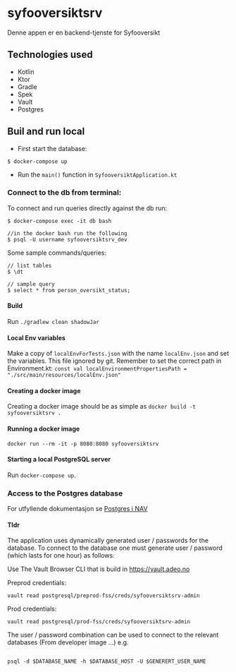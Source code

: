 # syfooversiktsrv
Denne appen er en backend-tjenste for Syfooversikt

## Technologies used
* Kotlin
* Ktor
* Gradle
* Spek
* Vault
* Postgres

## Buil and run local

* First start the database:
```console
$ docker-compose up
```

* Run the `main()` function in `SyfooversiktApplication.kt`

### Connect to the db from terminal:

To connect and run queries directly against the db run:
```console
$ docker-compose exec -it db bash

//in the docker bash run the following
$ psql -U username syfooversiktsrv_dev
```

Some sample commands/queries:
```console
// list tables
$ \dt

// sample query
$ select * from person_oversikt_status;
```

#### Build
Run `./gradlew clean shadowJar`
   
#### Local Env variables
Make a copy of `localEnvForTests.json` with the name `localEnv.json` and set the variables. This file ignored by git.
Remember to set the correct path in Environment.kt: `const val localEnvironmentPropertiesPath = "./src/main/resources/localEnv.json"`

#### Creating a docker image
Creating a docker image should be as simple as `docker build -t syfooversiktsrv .`

#### Running a docker image
`docker run --rm -it -p 8080:8080 syfooversiktsrv`

#### Starting a local PostgreSQL server

Run `docker-compose up`.

### Access to the Postgres database

For utfyllende dokumentasjon se [Postgres i NAV](https://github.com/navikt/utvikling/blob/master/PostgreSQL.md)


#### Tldr

The application uses dynamically generated user / passwords for the database.
To connect to the database one must generate user / password (which lasts for one hour)
as follows:

Use The Vault Browser CLI that is build in https://vault.adeo.no


Preprod credentials:

```
vault read postgresql/preprod-fss/creds/syfooversiktsrv-admin

```

Prod credentials:

```
vault read postgresql/prod-fss/creds/syfooversiktsrv-admin

```

The user / password combination can be used to connect to the relevant databases (From developer image ...)
e.g.

```

psql -d $DATABASE_NAME -h $DATABASE_HOST -U $GENERERT_USER_NAME

```
